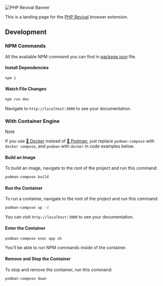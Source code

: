 ![PHP Revival Banner](https://raw.githubusercontent.com/php-revival/php-revival/refs/heads/master/src/art/php-revival-promo-big.png)

This is a landing page for the [PHP Revival](https://github.com/php-revival/php-revival) browser extension.

## Development
### NPM Commands
All the available NPM command you can find in [package.json](package.json) file.
#### Install Dependencies
```bash
npm i
```

#### Watch File Changes
```bash
npm run dev
```

Navigate to `http://localhost:3000` to see your documentation.

### With Container Engine
> [!NOTE]
> If you use [🐳 Docker](https://app.docker.com/) instead of [🦦 Podman](https://podman.io/), just replace `podman-compose` with `docker compose`, and `podman` with `docker` in code examples below.

#### Build an Image
To build an image, navigate to the root of the project and run this command:
```bash
podman-compose build
```

#### Run the Container
To run a container, navigate to the root of the project and run this command:
```bash
podman-compose up -d
```

You can visit `http://localhost:3000` to see your documentation.

#### Enter the Container
```bash
podman-compose exec app sh
```

You'll be able to run NPM commands inside of the container.

#### Remove and Stop the Container
To stop and remove the container, run this command:
```bash
podman-compose down
```
